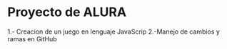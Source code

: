 <h1>Proyecto de ALURA</h1>
1.- Creacion de un juego en lenguaje JavaScrip
2.-Manejo de cambios y ramas en GitHub
